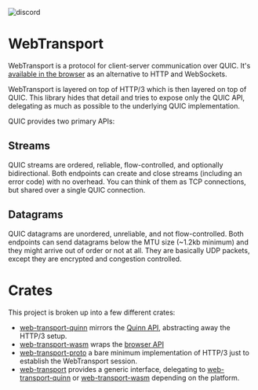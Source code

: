 ![discord](https://img.shields.io/discord/1124083992740761730)

# WebTransport
WebTransport is a protocol for client-server communication over QUIC.
It's [available in the browser](https://caniuse.com/webtransport) as an alternative to HTTP and WebSockets.

WebTransport is layered on top of HTTP/3 which is then layered on top of QUIC.
This library hides that detail and tries to expose only the QUIC API, delegating as much as possible to the underlying QUIC implementation.

QUIC provides two primary APIs:

## Streams

QUIC streams are ordered, reliable, flow-controlled, and optionally bidirectional.
Both endpoints can create and close streams (including an error code) with no overhead.
You can think of them as TCP connections, but shared over a single QUIC connection.

## Datagrams

QUIC datagrams are unordered, unreliable, and not flow-controlled.
Both endpoints can send datagrams below the MTU size (~1.2kb minimum) and they might arrive out of order or not at all.
They are basically UDP packets, except they are encrypted and congestion controlled.

# Crates

This project is broken up into a few different crates:

-   [web-transport-quinn](web-transport-quinn) mirrors the [Quinn API](https://docs.rs/quinn/latest/quinn/index.html), abstracting away the HTTP/3 setup.
-   [web-transport-wasm](web-transport-wasm) wraps the [browser API](https://developer.mozilla.org/en-US/docs/Web/API/WebTransport_API)
-   [web-transport-proto](web-transport-proto) a bare minimum implementation of HTTP/3 just to establish the WebTransport session.
-   [web-transport](web-transport) provides a generic interface, delegating to [web-transport-quinn](web-transport-quinn) or [web-transport-wasm](web-transport-wasm) depending on the platform.
